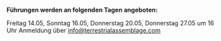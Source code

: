 **Führungen werden an folgenden Tagen angeboten:**

Freitag 14.05, Sonntag 16.05, Donnerstag 20.05, Donnerstag 27.05 um 16 Uhr
Anmeldung über [info@terrestrialassemblage.com](mailto:info@terrestrialassemblage.com?subject=Registrieren%20für%20eine%20Führung)
